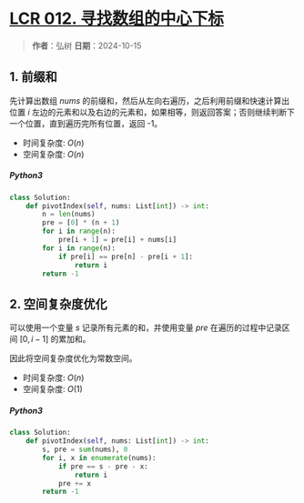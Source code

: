# [LCR 012. 寻找数组的中心下标](https://leetcode.cn/problems/tvdfij/description/)

> **作者**：弘树
> **日期**：2024-10-15

## 1. 前缀和

先计算出数组 $nums$ 的前缀和，然后从左向右遍历，之后利用前缀和快速计算出位置 $i$ 左边的元素和以及右边的元素和，如果相等，则返回答案；否则继续判断下一个位置，直到遍历完所有位置，返回 -1。

- 时间复杂度: $O(n)$
- 空间复杂度: $O(n)$

##### Python3

```python
class Solution:
    def pivotIndex(self, nums: List[int]) -> int:
        n = len(nums)
        pre = [0] * (n + 1)
        for i in range(n):
            pre[i + 1] = pre[i] + nums[i]
        for i in range(n):
            if pre[i] == pre[n] - pre[i + 1]:
                return i
        return -1
```

## 2. 空间复杂度优化

可以使用一个变量 $s$ 记录所有元素的和，并使用变量 $pre$ 在遍历的过程中记录区间 $[0, i - 1]$ 的累加和。

因此将空间复杂度优化为常数空间。

- 时间复杂度: $O(n)$
- 空间复杂度: $O(1)$

##### Python3

```python
class Solution:
    def pivotIndex(self, nums: List[int]) -> int:
        s, pre = sum(nums), 0
        for i, x in enumerate(nums):
            if pre == s - pre - x:
                return i
            pre += x
        return -1
```